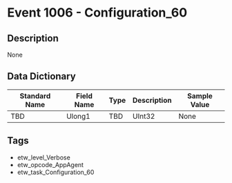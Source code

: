 # Event 1006 - Configuration_60

## Description
None

## Data Dictionary
|Standard Name|Field Name|Type|Description|Sample Value|
|---|---|---|---|---|
|TBD|Ulong1|TBD|UInt32|None|None|

## Tags
* etw_level_Verbose
* etw_opcode_AppAgent
* etw_task_Configuration_60